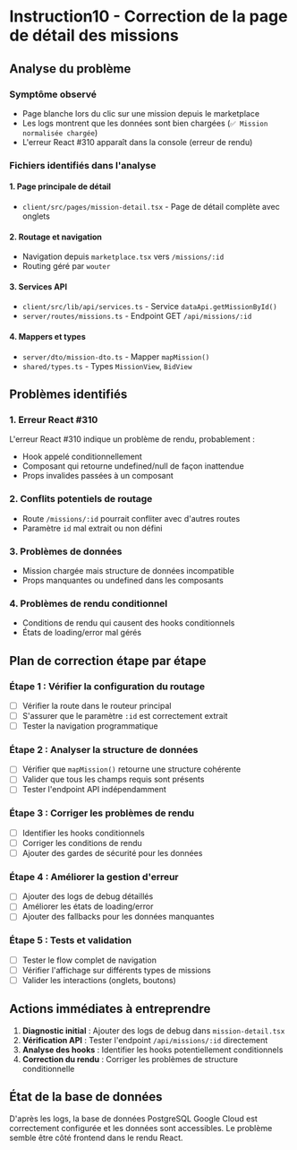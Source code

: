 
# Instruction10 - Correction de la page de détail des missions

## Analyse du problème

### Symptôme observé
- Page blanche lors du clic sur une mission depuis le marketplace
- Les logs montrent que les données sont bien chargées (`✅ Mission normalisée chargée`)
- L'erreur React #310 apparaît dans la console (erreur de rendu)

### Fichiers identifiés dans l'analyse

#### 1. Page principale de détail
- `client/src/pages/mission-detail.tsx` - Page de détail complète avec onglets

#### 2. Routage et navigation  
- Navigation depuis `marketplace.tsx` vers `/missions/:id`
- Routing géré par `wouter`

#### 3. Services API
- `client/src/lib/api/services.ts` - Service `dataApi.getMissionById()`
- `server/routes/missions.ts` - Endpoint GET `/api/missions/:id`

#### 4. Mappers et types
- `server/dto/mission-dto.ts` - Mapper `mapMission()`
- `shared/types.ts` - Types `MissionView`, `BidView`

## Problèmes identifiés

### 1. Erreur React #310
L'erreur React #310 indique un problème de rendu, probablement :
- Hook appelé conditionnellement
- Composant qui retourne undefined/null de façon inattendue
- Props invalides passées à un composant

### 2. Conflits potentiels de routage
- Route `/missions/:id` pourrait confliter avec d'autres routes
- Paramètre `id` mal extrait ou non défini

### 3. Problèmes de données
- Mission chargée mais structure de données incompatible
- Props manquantes ou undefined dans les composants

### 4. Problèmes de rendu conditionnel
- Conditions de rendu qui causent des hooks conditionnels
- États de loading/error mal gérés

## Plan de correction étape par étape

### Étape 1 : Vérifier la configuration du routage
- [ ] Vérifier la route dans le routeur principal
- [ ] S'assurer que le paramètre `:id` est correctement extrait
- [ ] Tester la navigation programmatique

### Étape 2 : Analyser la structure de données
- [ ] Vérifier que `mapMission()` retourne une structure cohérente
- [ ] Valider que tous les champs requis sont présents
- [ ] Tester l'endpoint API indépendamment

### Étape 3 : Corriger les problèmes de rendu
- [ ] Identifier les hooks conditionnels
- [ ] Corriger les conditions de rendu
- [ ] Ajouter des gardes de sécurité pour les données

### Étape 4 : Améliorer la gestion d'erreur
- [ ] Ajouter des logs de debug détaillés
- [ ] Améliorer les états de loading/error
- [ ] Ajouter des fallbacks pour les données manquantes

### Étape 5 : Tests et validation
- [ ] Tester le flow complet de navigation
- [ ] Vérifier l'affichage sur différents types de missions
- [ ] Valider les interactions (onglets, boutons)

## Actions immédiates à entreprendre

1. **Diagnostic initial** : Ajouter des logs de debug dans `mission-detail.tsx`
2. **Vérification API** : Tester l'endpoint `/api/missions/:id` directement
3. **Analyse des hooks** : Identifier les hooks potentiellement conditionnels
4. **Correction du rendu** : Corriger les problèmes de structure conditionnelle

## État de la base de données

D'après les logs, la base de données PostgreSQL Google Cloud est correctement configurée et les données sont accessibles. Le problème semble être côté frontend dans le rendu React.
